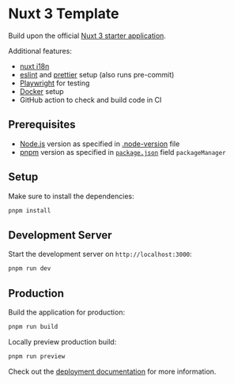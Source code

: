 # Nuxt 3 Template

Build upon the official [Nuxt 3 starter application](https://nuxt.com/docs/getting-started/introduction).

Additional features:

- [nuxt i18n](https://nuxt.com/modules/i18n)
- [eslint](https://nuxt.com/modules/eslint) and [prettier](https://prettier.io/) setup (also runs pre-commit)
- [Playwright](https://playwright.dev) for testing
- [Docker](https://www.docker.com) setup
- GitHub action to check and build code in CI

## Prerequisites

- [Node.js](https://nodejs.org/en) version as specified in [.node-version](./.node-version) file
- [pnpm](https://pnpm.io/) version as specified in [`package.json`](./package.json) field `packageManager`

## Setup

Make sure to install the dependencies:

```bash
pnpm install
```

## Development Server

Start the development server on `http://localhost:3000`:

```bash
pnpm run dev
```

## Production

Build the application for production:

```bash
pnpm run build
```

Locally preview production build:

```bash
pnpm run preview
```

Check out the [deployment documentation](https://nuxt.com/docs/getting-started/deployment) for more information.
